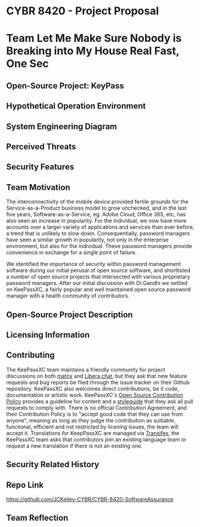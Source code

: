 # CYBR 8420 - Project Proposal

# Team Let Me Make Sure Nobody is Breaking into My House Real Fast, One Sec

## Open-Source Project: KeyPass 

## Hypothetical Operation Environment

## System Engineering Diagram

## Perceived Threats

## Security Features

## Team Motivation
The interconnectivity of the mobile device provided fertile grounds for the Service-as-a-Product business model to grow unchecked, and in the last five years, Software-as-a-Service, eg. Adobe Cloud, Office 365, etc, has also seen an increase in popularity. For the individual, we now have more accounts over a larger variety of applications and services than ever before, a trend that is unlikely to slow down. Consequentially, password managers have seen a similar growth in popularity, not only in the enterprise environment, but also for the individual. These password managers provide convenience in exchange for a single point of failure. 

We identified the importance of security within password management software during our initial perusal of open source software, and shortlisted a number of open source projects that intersected with various proprietary password managers. After our initial discussion with Dr.Gandhi we settled on KeePassXC, a fairly popular and well maintained open source password manager with a health community of contributors.
## Open-Source Project Description

## Licensing Information

## Contributing
The KeePassXC team maintains a friendly community for project discussions on both [matrix](https://matrix.to/#/!zUxwGnFkUyycpxeHeM:matrix.org?via=matrix.org) and [Libera chat](https://web.libera.chat/), but they ask that new feature requests and bug reports be filed through the issue tracker on their Github repository. KeePassXC also welcomes direct contributions, be it code, documentation or artistic work. KeePassXC's [Open Source Contribution Policy](https://github.com/keepassxreboot/keepassxc/blob/develop/.github/CONTRIBUTING.md) provides a guideline for content and a [styleguide](https://github.com/keepassxreboot/keepassxc/blob/develop/.github/CONTRIBUTING.md#styleguides) that they ask all pull requests to comply with. There is no official Contribution Agreement, and their Contribution Policy is to "accept good code that they can use from anyone", meaning as long as they judge the contribution as suitiable, functional, efficient and not restricted by licening issues, the team will accept it. Translations for KeepPassXC are managed via [Transifex](https://explore.transifex.com/keepassxc/keepassxc/), the KeePassXC team asks that contributors join an existing language team or request a new translation if there is not an existing one. 

## Security Related History

## Repo Link
https://github.com/JCKelley-CYBR/CYBR-8420-SoftwareAssurance

## Team Reflection
